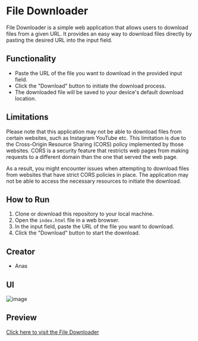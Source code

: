 # File Downloader

File Downloader is a simple web application that allows users to download files from a given URL. It provides an easy way to download files directly by pasting the desired URL into the input field.

## Functionality

- Paste the URL of the file you want to download in the provided input field.
- Click the "Download" button to initiate the download process.
- The downloaded file will be saved to your device's default download location.

## Limitations

Please note that this application may not be able to download files from certain websites, such as Instagram YouTube etc. This limitation is due to the Cross-Origin Resource Sharing (CORS) policy implemented by those websites. CORS is a security feature that restricts web pages from making requests to a different domain than the one that served the web page.

As a result, you might encounter issues when attempting to download files from websites that have strict CORS policies in place. The application may not be able to access the necessary resources to initiate the download.

## How to Run

1. Clone or download this repository to your local machine.
2. Open the `index.html` file in a web browser.
3. In the input field, paste the URL of the file you want to download.
4. Click the "Download" button to start the download.

## Creator

- Anas

## UI

![image](https://github.com/Anasdevs/File-Downloader/assets/68700511/e9c83585-d92c-4b48-a3a9-64b0bd530654)

## Preview

[Click here to visit the File Downloader](https://anasdevs.github.io/File-Downloader/)

